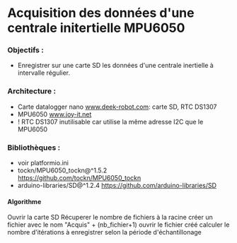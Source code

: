 # Acquisition des données d'une centrale initertielle MPU6050

### Objectifs :
  - Enregistrer sur une carte SD les données d'une centrale inertielle à intervalle régulier.
  
### Architecture :
  - Carte datalogger nano www.deek-robot.com: carte SD, RTC DS1307
  - MPU6050 www.joy-it.net
  - ! RTC DS1307 inutilisable car utilise la même adresse I2C que le MPU6050 

### Bibliothèques : 
  - voir platformio.ini
  - tockn/MPU6050_tockn@^1.5.2 https://github.com/tockn/MPU6050_tockn
  - arduino-libraries/SD@^1.2.4 https://github.com/arduino-libraries/SD

#### Algorithme
Ouvrir la carte SD
Récuperer le nombre de fichiers à la racine
créer un fichier avec le nom "Acquis" + (nb_fichier+1)
ouvrir le fichier créé
calculer le nombre d'itérations à enregistrer selon la période d'échantillonage
